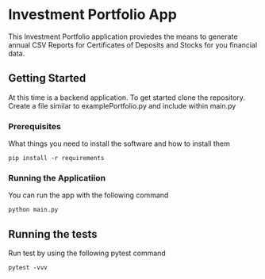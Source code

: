 # Investment Portfolio App

This Investment Portfolio application proviedes the means to generate annual CSV Reports for Certificates of Deposits and Stocks for you financial data.

## Getting Started

At this time is a backend application. To get started clone the repository. Create a file similar to examplePortfolio.py and include within main.py

### Prerequisites

What things you need to install the software and how to install them

```
pip install -r requirements
```

### Running the Applicatiion

You can run the app with the following command

```
python main.py
```

## Running the tests

Run test by using the following pytest command

```
pytest -vvv
```
